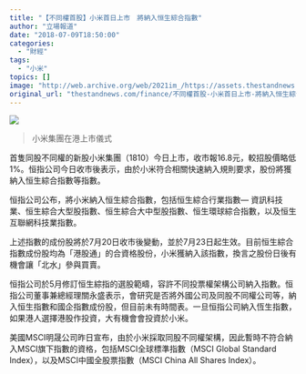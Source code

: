 ```yaml
---
title: "【不同權首股】小米首日上市　將納入恒生綜合指數"
author: "立場報道"
date: "2018-07-09T18:50:00"
categories:
  - "財經"
tags:
  - "小米"
topics: []
image: "http://web.archive.org/web/2021im_/https://assets.thestandnews.com/media/photos/mi3_xkg9B.png"
original_url: "thestandnews.com/finance/不同權首股-小米首日上市-將納入恒生綜合指數"
---
```

![](http://web.archive.org/web/2021im_/https://assets.thestandnews.com/media/photos/mi3_xkg9B.png)
> 小米集團在港上市儀式

首隻同股不同權的新股小米集團（1810）今日上市，收市報16.8元，較招股價略低1%。恒指公司今日收市後表示，由於小米符合相關快速納入規則要求，股份將獲納入恒生綜合指數等指數。

恒指公司公布，將小米納入恒生綜合指數，包括恒生綜合行業指數— 資訊科技業、恒生綜合大型股指數、恒生綜合大中型股指數、恒生環球綜合指數，以及恒生互聯網科技業指數。

上述指數的成份股將於7月20日收市後變動，並於7月23日起生效。目前恒生綜合指數成份股均為「港股通」的合資格股份，小米獲納入該指數，換言之股份日後有機會讓「北水」參與買賣。

恒指公司於5月修訂恒生綜指的選股範疇，容許不同投票權架構公司納入指數。恒指公司董事兼總經理關永盛表示，會研究是否將外國公司及同股不同權公司等，納入恒生指數和國企指數成份股，但目前未有時間表。一旦恒指公司納入恆生指數，如果港人選擇港股作投資，大有機會會投資於小米。

美國MSCI明晟公司昨日宣布，由於小米採取同股不同權架構，因此暫時不符合納入MSCI旗下指數的資格，包括MSCI全球標準指數（MSCI Global Standard Index），以及MSCI中國全股票指數（MSCI China All Shares Index）。